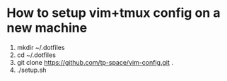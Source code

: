 How to setup vim+tmux config on a new machine
=============================================
1) mkdir ~/.dotfiles
2) cd ~/.dotfiles
3) git clone https://github.com/tp-space/vim-config.git .
4) ./setup.sh
